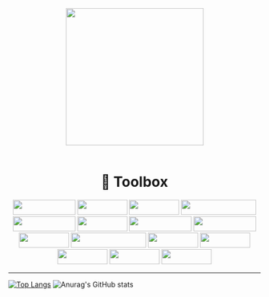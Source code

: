 <div id="header" align="center"><img src="https://media3.giphy.com/media/v1.Y2lkPTc5MGI3NjExeHZ1enUzNXY1Z2t0ejVydnJsYnlmc3d4YjY5dzhrc2FvZXIzYnhidiZlcD12MV9pbnRlcm5hbF9naWZfYnlfaWQmY3Q9Zw/78XCFBGOlS6keY1Bil/giphy.gif" width="275"></img></div><br>

<h1 align="center">🧰 Toolbox</h1>
<div align="center">
<img src="https://img.shields.io/badge/JavaScript-FFD43B?style=flat&logo=javascript&logoColor=black" width="125" height="30"></img>
<img src="https://img.shields.io/badge/Vue.js-4FC08D?style=flat&logo=vuedotjs&logoColor=white" width="100" height="30"></img>
<img src="https://img.shields.io/badge/Node.js-339933?style=flat&logo=nodedotjs&logoColor=white" width="100" height="30"></img>
<img src="https://img.shields.io/badge/Tailwind%20CSS-06B6D4?style=flat&logo=tailwindcss&logoColor=white" width="150" height="30"></img>
<img src="https://img.shields.io/badge/MongoDB-47A248?style=flat&logo=mongodb&logoColor=white" width="125" height="30"></img>
<img src="https://img.shields.io/badge/Axios-5A29E4?style=flat&logo=axios&logoColor=white" width="100" height="30"></img>
<img src="https://img.shields.io/badge/Bootstrap-7952B3?style=flat&logo=bootstrap&logoColor=white" width="125" height="30"></img>
<img src="https://img.shields.io/badge/Mongoose-880000?style=flat&logo=mongoose&logoColor=white" width="125" height="30"></img>
<img src="https://img.shields.io/badge/Python-3776AB?style=flat&logo=python&logoColor=white" width="100" height="30"></img>
<img src="https://img.shields.io/badge/Visual%20Studio%20Code-007ACC?style=flat&logo=visualstudiocode&logoColor=white" width="150" height="30"></img>
<img src="https://img.shields.io/badge/React-61DAFB?style=flat&logo=react&logoColor=black" width="100" height="30"></img>
<img src="https://img.shields.io/badge/Next.js-000000?style=flat&logo=next.js&logoColor=white" width="100" height="30"></img>
<img src="https://img.shields.io/badge/GitHub-181717?style=flat&logo=github&logoColor=white" width="100" height="30"></img>
<img src="https://img.shields.io/badge/Redux-764ABC?style=flat&logo=redux&logoColor=white" width="100" height="30"></img>
<img src="https://img.shields.io/badge/Figma-F24E1E?style=flat&logo=figma&logoColor=white" width="100" height="30"></img>
</div>

---

[![Top Langs](https://github-readme-stats.vercel.app/api/top-langs/?username=gwhiite&theme=vision-friendly-dark)](https://github.com/anuraghazra/github-readme-stats)
![Anurag's GitHub stats](https://github-readme-stats.vercel.app/api?username=gwhiite&show_icons=true&theme=vision-friendly-dark)
